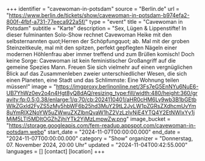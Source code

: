 +++
identifier = "cavewoman-in-potsdam"
source = "Berlin.de"
url = "https://www.berlin.de/tickets/show/cavewoman-in-potsdam-b974efa2-800f-4fbf-a731-77eeca922a5f/"
type = "event"
title = "Cavewoman in Potsdam"
subtitle = "Karte"
description = "Sex, Lügen & Lippenstifte! In dieser fulminanten Solo-Show rechnet Cavewoman Heike mit den selbsternannten quot;Herren der Schöpfungquot; ab.
Mal mit der groben Steinzeitkeule, mal mit den spitzen, perfekt  gepflegten Nägeln einer modernen Höhlenfrau aber immer treffend und zum  Brüllen komisch! Doch keine Sorge: Cavewoman ist kein  feministischer Großangriff auf die gemeine Spezies Mann. Freuen Sie sich  vielmehr auf einen vergnüglichen Blick auf das Zusammenleben zweier  unterschiedlicher Wesen, die sich einen Planeten, eine Stadt und das Schlimmste: Eine Wohnung teilen müssen!"
image = "https://imgproxy.berlinonline.net/3Fs7eG5EnNYu6NuE6-UB7YhWz0ev2o4n4Hgt8yQ8dAQ/resizing_type:fill/width:480/height:360/gravity:fp:0.5:0.38/enlarge:1/q:70/cb:2024110401/aHR0cHM6Ly9wb3B1bGEtbWlkZGxld2FyZS5zMy5hbWF6b25hd3MuY29tL2JvLW1pZGRsZXdhcmUvYm8uYmRlX2NoYW5uZWwuZXZlbnQvaW1hZ2VzLzIvNjE4YTQ4Y2EtNWIxYy1jMjM5LTI5MDItOGZhZjhiYTk2YjMzLmpwZw.png"
image_bucket = "https://storage.googleapis.com/fem-readup.appspot.com/cavewoman-in-potsdam.webp"
start_date = "2024-11-07T00:00:00.000"
end_date = "2024-11-07T00:00:00.000"
category = "Show"
organizer = "Donnerstag, 07. November 2024, 20:00 Uhr"
updated = "2024-11-04T00:42:55.000"
languages = []
[contact]
[location]
+++